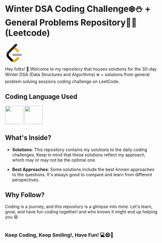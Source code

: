 # Winter  DSA Coding Challenge❄️⛄ + General Problems Repository🧑‍💻 (Leetcode)
<svg xmlns="http://www.w3.org/2000/svg" enable-background="new 0 0 24 24" viewBox="0 0 24 24" id="leetcode" width="60" height="60"><path fill="#B3B1B0" d="M22,14.355c0-0.742-0.564-1.345-1.26-1.345H10.676c-0.696,0-1.26,0.604-1.26,1.345c0,0.742,0.564,1.346,1.26,1.346H20.74C21.436,15.701,22,15.098,22,14.355L22,14.355z"></path><path fill="#9C9A99" d="M22,14.355H9.416l0,0c0,0.742,0.564,1.346,1.26,1.346H20.74C21.436,15.701,22,15.098,22,14.355L22,14.355L22,14.355z"></path><path fill="#C98F1B" d="M4.781,14.355H4.735c0.015,0.736,0.315,1.474,0.897,2.068c1.309,1.336,2.639,2.65,3.96,3.974l0.204,0.198c0.469,0.303,0.473,1.25,0.182,1.671c-0.31,0.449-0.71,0.729-1.271,0.729c-0.02,0-0.041,0-0.062-0.001c-0.2-0.007-0.364-0.087-0.53-0.181c-0.035-0.02-0.07-0.04-0.104-0.062C8.963,23.593,10.221,24,11.599,24c1.484,0,2.83-0.511,3.804-1.494l2.589-2.637c0.51-0.514,0.492-1.365-0.039-1.9c-0.272-0.275-0.627-0.413-0.978-0.413c-0.332,0-0.659,0.124-0.906,0.374l-2.676,2.607c-0.462,0.467-1.102,0.662-1.808,0.662c-0.706,0-1.346-0.195-1.81-0.662l-4.297-4.363C5.024,15.716,4.79,15.052,4.781,14.355L4.781,14.355z"></path><path fill="#060605" d="M4.735,14.355H1.918c0.006,1.485,0.595,2.945,1.739,4.101c1.324,1.336,2.657,2.663,3.984,3.996c0.113,0.114,0.236,0.215,0.37,0.3c0.034,0.021,0.068,0.042,0.104,0.062c0.166,0.094,0.33,0.174,0.53,0.181c0.021,0.001,0.041,0.001,0.062,0.001c0.561,0,0.961-0.28,1.271-0.729c0.291-0.421,0.286-1.368-0.182-1.671l-0.204-0.198c-1.321-1.324-2.652-2.638-3.96-3.974C5.05,15.83,4.75,15.091,4.735,14.355L4.735,14.355z"></path><path fill="#E7A41F" d="M3.483,18.187l4.312,4.361C8.767,23.527,10.113,24,11.599,24c1.484,0,2.83-0.511,3.804-1.494l2.589-2.637c0.51-0.514,0.492-1.365-0.039-1.9c-0.53-0.535-1.375-0.553-1.884-0.039l-2.676,2.607c-0.462,0.467-1.102,0.662-1.808,0.662c-0.706,0-1.346-0.195-1.81-0.662l-4.297-4.363c-0.463-0.468-0.697-1.15-0.697-1.863c0-0.713,0.234-1.357,0.697-1.824l4.285-4.38c0.464-0.468,1.116-0.645,1.822-0.645c0.707,0,1.347,0.195,1.808,0.662l2.676,2.606c0.51,0.515,1.354,0.497,1.885-0.038c0.531-0.536,0.549-1.386,0.039-1.901l-2.589-2.635c-0.648-0.646-1.471-1.116-2.392-1.33l-0.033-0.006l2.447-2.504c0.512-0.514,0.494-1.366-0.037-1.901c-0.53-0.535-1.376-0.553-1.887-0.038L3.483,10.476C2.509,11.458,2,12.814,2,14.312S2.509,17.206,3.483,18.187L3.483,18.187z"></path><path fill="#070706" d="M8.115,22.814c-0.176-0.097-0.332-0.219-0.474-0.361c-1.327-1.333-2.66-2.66-3.984-3.996c-1.988-2.009-2.302-4.936-0.785-7.32c0.234-0.37,0.529-0.694,0.839-1.004c3.208-3.214,6.415-6.43,9.623-9.644c0.625-0.626,1.497-0.652,2.079-0.066c0.559,0.562,0.527,1.455-0.077,2.065c-0.77,0.776-1.54,1.55-2.31,2.325c-0.041,0.122-0.14,0.2-0.226,0.287c-0.863,0.877-1.751,1.73-2.6,2.619c-0.111,0.115-0.262,0.186-0.372,0.305c-1.423,1.423-2.862,2.83-4.265,4.272c-1.136,1.167-1.096,2.938,0.068,4.128c1.309,1.336,2.639,2.65,3.96,3.974l0.204,0.198c0.469,0.303,0.473,1.25,0.182,1.671c-0.321,0.466-0.739,0.75-1.333,0.728C8.445,22.987,8.281,22.907,8.115,22.814L8.115,22.814z"></path><path fill="#EAB03C" d="M13.021,4.826c-0.044,0.115-0.138,0.19-0.221,0.273c-0.863,0.877-1.751,1.73-2.6,2.619c-0.111,0.115-0.262,0.186-0.372,0.305c-1.423,1.423-2.862,2.83-4.265,4.272c-0.58,0.596-0.853,1.349-0.827,2.102h0.046C4.781,14.368,4.78,14.339,4.78,14.31c0-0.713,0.234-1.357,0.697-1.824l4.285-4.38c0.464-0.468,1.116-0.645,1.822-0.645c0.707,0,1.347,0.195,1.808,0.662l2.676,2.606c0.248,0.251,0.576,0.375,0.908,0.375c0.35,0,0.705-0.138,0.977-0.413c0.531-0.536,0.549-1.386,0.039-1.901l-2.589-2.635C14.757,5.51,13.938,5.041,13.021,4.826L13.021,4.826z M14.4,0c-0.194,0.001-0.386,0.045-0.562,0.132C14.021,0.049,14.212,0.005,14.4,0L14.4,0z"></path><path fill="#272726" d="M14.432,0c-0.01,0-0.021,0-0.031,0c-0.189,0.004-0.379,0.049-0.562,0.132c-0.178,0.081-0.349,0.2-0.504,0.356c-3.208,3.214-6.416,6.43-9.623,9.644c-0.31,0.31-0.604,0.634-0.839,1.004c-0.652,1.025-0.966,2.151-0.954,3.262h2.818c-0.026-0.753,0.248-1.506,0.827-2.102c1.402-1.442,2.842-2.849,4.265-4.272c0.111-0.119,0.261-0.189,0.372-0.305c0.849-0.889,1.737-1.742,2.6-2.619c0.083-0.084,0.177-0.159,0.221-0.273c0.002-0.005,0.003-0.009,0.005-0.014c0.77-0.775,1.54-1.549,2.31-2.325c0.604-0.61,0.637-1.503,0.077-2.065C15.133,0.14,14.786,0,14.432,0L14.432,0z"></path></svg>

Hey folks! 👋 Welcome to my repository that houses solutions for the 30-day Winter DSA (Data Structures and Algorithms) ❄️ + solutions from general problem solving sessions coding challenge on LeetCode.
## Coding Language Used 
<p align="left">
<img src="https://cdn.jsdelivr.net/gh/devicons/devicon@latest/icons/c/c-original.svg" width="60" height="60"/>
<img src="https://cdn.jsdelivr.net/gh/devicons/devicon/icons/cplusplus/cplusplus-original.svg" width="60" height="60"/>
</p>
          

## What's Inside?

- **Solutions**: This repository contains my solutions to the daily coding challenges. Keep in mind that these solutions reflect my approach, which may or may not be the optimal one.

- **Best Approaches**: Some solutions include the best-known approaches to the questions. It's always good to compare and learn from different perspectives.


          

<!-- 
- **Excel Sheets**: Look out for the Excel sheets! I'll be sharing 30-day roadmap tailored for both beginners and advanced coders . -->

## Why Follow?

Coding is a journey,  and this repository is a glimpse into mine. Let's learn, grow, and have fun coding together! and who knows it might end up helping you 😄

#
### **Keep Coding, Keep Smiling!, Have Fun!** 💻😄🚀



